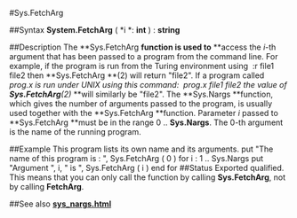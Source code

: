 
#Sys.FetchArg

##Syntax
**System.FetchArg** ( *i *: **int** ) : **string**

##Description
The **Sys.FetchArg **function is used to** **access the *i*-th argument that has been passed to a program from the command line. For example, if the program is run from the Turing environment using
 :r file1 file2
then **Sys.FetchArg **(2) will return "file2". If a program called *prog.x *is run under UNIX using this command:
 prog.x file1 file2
the value of **Sys.FetchArg**(2)** **will similarly be "file2".
The **Sys.Nargs **function, which gives the number of arguments passed to the program, is usually used together with the **Sys.FetchArg **function. Parameter *i* passed to **Sys.FetchArg **must be in the range 0 .. **Sys.Nargs**.
The 0-th argument is the name of the running program.

##Example
This program lists its own name and its arguments.
        put "The name of this program is : ", Sys.FetchArg ( 0 )
        for i : 1 .. Sys.Nargs
            put "Argument ", i, " is ", Sys.FetchArg ( i )
        end for
##Status
Exported qualified.
This means that you can only call the function by calling **Sys.FetchArg**, not by calling **FetchArg**.

##See also
**[sys_nargs.html](Sys.Nargs)**
